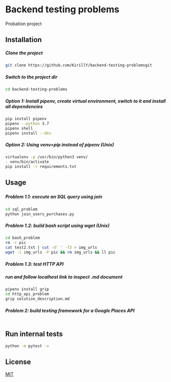 # Backend testing problems

Probation project

## Installation

##### Clone the project 
```bash
git clone https://github.com/KirillY/backend-testing-problemsgit
```
##### Switch to the project dir
```bash
cd backend-testing-problems
```
##### Option 1: Install pipenv, create virtual environment, switch to it and install all dependencies
```bash
pip install pipenv
pipenv --python 3.7
pipenv shell
pipenv install --dev
```
##### Option 2: Using venv+pip instead of pipenv (Unix)
```bash
virtualenv -p /usr/bin/python3 venv/
. venv/bin/activate
pip install -r requirements.txt
```

## Usage
### 
##### Problem 1.1: execute an SQL query using join
```bash
cd sql_problem
python join_users_purchases.py
```
##### Problem 1.2: build bash script using wget (Unix)
```bash
cd bash_problem
rm -r pic
cat test2.txt | cut -d' ' -f3 > img_urls
wget -i img_urls -P pic && rm img_urls && ll pic
```
##### Problem 1.3: test HTTP API
##### run and follow localhost link to inspect .md document
```bash
pipenv install grip
cd http_api_problem
grip solution_description.md
```
##### Problem 2: build testing framework for a Google Places API
```bash

```
## Run internal tests
```bash
python -m pytest -v
```

## License
[MIT](https://choosealicense.com/licenses/mit/)